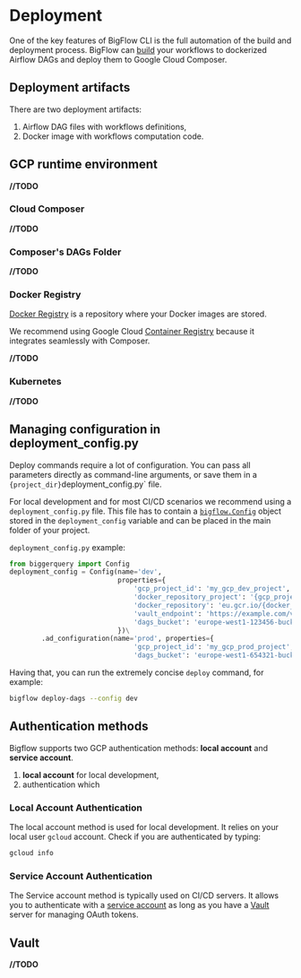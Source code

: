 # Deployment

One of the key features of BigFlow CLI is the full automation of the build and deployment process.
BigFlow can [build](project_setup_and_build.md) your workflows
to dockerized Airflow DAGs and deploy them to Google Cloud Composer.

## Deployment artifacts
There are two deployment artifacts:

1. Airflow DAG files with workflows definitions,
1. Docker image with workflows computation code.

## GCP runtime environment

**//TODO** 

### Cloud Composer

**//TODO** 

### Composer's DAGs Folder

**//TODO** 

### Docker Registry

[Docker Registry](https://docs.docker.com/registry/) is a repository
where your Docker images are stored.

We recommend using Google Cloud [Container Registry](https://cloud.google.com/container-registry)
because it integrates seamlessly with Composer. 

**//TODO** 

### Kubernetes

**//TODO** 

## Managing configuration in deployment_config.py

Deploy commands require a lot of configuration. You can pass all parameters directly as command-line arguments,
or save them in a `{project_dir}`deployment_config.py` file.

For local development and for most CI/CD scenarios we recommend using a `deployment_config.py` file.
This file has to contain a [`bigflow.Config`](configuration.md) 
object stored in the `deployment_config` variable
and can be placed in the main folder of your project.

`deployment_config.py` example:

```python
from biggerquery import Config
deployment_config = Config(name='dev',                    
                           properties={
                               'gcp_project_id': 'my_gcp_dev_project',
                               'docker_repository_project': '{gcp_project_id}',
                               'docker_repository': 'eu.gcr.io/{docker_repository_project}/my-project',
                               'vault_endpoint': 'https://example.com/vault',
                               'dags_bucket': 'europe-west1-123456-bucket'
                           })\
        .ad_configuration(name='prod', properties={
                               'gcp_project_id': 'my_gcp_prod_project',
                               'dags_bucket': 'europe-west1-654321-bucket'})
``` 

Having that, you can run the extremely concise `deploy` command, for example:  

```bash 
bigflow deploy-dags --config dev
```

## Authentication methods

Bigflow supports two GCP authentication methods: **local account** and **service account**.

1. **local account** for local development, 
2.  authentication which 

### Local Account Authentication

The local account method is used for local development.
It relies on your local user `gcloud` account.
Check if you are authenticated by typing:

```bash
gcloud info
```  

### Service Account Authentication

The Service account method is typically used on CI/CD servers.
It allows you to authenticate with a [service account](https://cloud.google.com/iam/docs/service-accounts) 
as long as you have a [Vault](https://www.vaultproject.io/) server for managing OAuth tokens.

## Vault


**//TODO** 